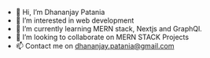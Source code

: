 - 👋 Hi, I’m Dhananjay Patania
- 👀 I’m interested in web development
- 🌱 I’m currently learning MERN stack, Nextjs and GraphQl.
- 💞️ I’m looking to collaborate on MERN STACK Projects
- 📫 Contact me on dhananjay.patania@gmail.com

<!---
dhananjay3192/dhananjay3192 is a ✨ special ✨ repository because its `README.md` (this file) appears on your GitHub profile.
You can click the Preview link to take a look at your changes.
--->
